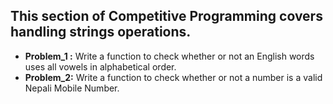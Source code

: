 ## This section of Competitive Programming covers handling strings operations.

* <b>Problem_1 :</b> Write a function to check whether or not an English words uses all vowels in alphabetical order.
* <b>Problem_2:</b> Write a function to check whether or not a number is a valid Nepali Mobile Number.
